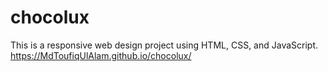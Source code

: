# chocolux
This is a responsive web design project using HTML, CSS, and JavaScript.
https://MdToufiqUlAlam.github.io/chocolux/
